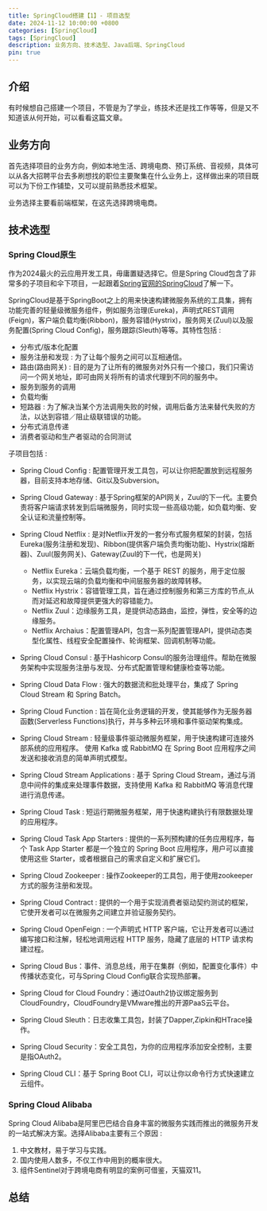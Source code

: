 ```yaml
---
title: SpringCloud搭建【1】- 项目选型
date: 2024-11-12 10:00:00 +0800
categories: [SpringCloud]
tags: [SpringCloud]
description: 业务方向、技术选型、Java后端、SpringCloud
pin: true
---
```


## 介绍
有时候想自己搭建一个项目，不管是为了学业，练技术还是找工作等等，但是又不知道该从何开始，可以看看这篇文章。

## 业务方向
首先选择项目的业务方向，例如本地生活、跨境电商、预订系统、音视频，具体可以从各大招聘平台去多刷想找的职位主要聚集在什么业务上，这样做出来的项目既可以为下份工作铺垫，又可以提前熟悉技术框架。

业务选择主要看前端框架，在这先选择跨境电商。

## 技术选型

### Spring Cloud原生
作为2024最火的云应用开发工具，毋庸置疑选择它。但是Spring Cloud包含了非常多的子项目和伞下项目，一起跟着[Spring官网的SpringCloud](https://spring.io/projects/spring-cloud)了解一下。

SpringCloud是基于SpringBoot之上的用来快速构建微服务系统的工具集，拥有功能完善的轻量级微服务组件，例如服务治理(Eureka)，声明式REST调用(Feign)，客户端负载均衡(Ribbon)，服务容错(Hystrix)，服务网关(Zuul)以及服务配置(Spring Cloud Config)，服务跟踪(Sleuth)等等。其特性包括 : 

- 分布式/版本化配置
- 服务注册和发现 : 为了让每个服务之间可以互相通信。
- 路由(路由网关) : 目的是为了让所有的微服务对外只有一个接口，我们只需访问一个网关地址，即可由网关将所有的请求代理到不同的服务中。
- 服务到服务的调用
- 负载均衡
- 短路器 : 为了解决当某个方法调用失败的时候，调用后备方法来替代失败的方法，以达到容错／阻止级联错误的功能。 
- 分布式消息传递
- 消费者驱动和生产者驱动的合同测试

子项目包括 : 

- Spring Cloud Config : 配置管理开发工具包，可以让你把配置放到远程服务器，目前支持本地存储、Git以及Subversion。
- Spring Cloud Gateway : 基于Spring框架的API网关，Zuul的下一代。主要负责将客户端请求转发到后端微服务，同时实现一些高级功能，如负载均衡、安全认证和流量控制等。
- Spring Cloud Netflix : 是对Netflix开发的一套分布式服务框架的封装，包括Eureka(服务注册和发现)、Ribbon(提供客户端负责均衡功能)、Hystrix(熔断器)、Zuul(服务网关)、Gateway(Zuul的下一代，也是网关)
  - Netflix Eureka：云端负载均衡，一个基于 REST 的服务，用于定位服务，以实现云端的负载均衡和中间层服务器的故障转移。
  - Netflix Hystrix：容错管理工具，旨在通过控制服务和第三方库的节点,从而对延迟和故障提供更强大的容错能力。
  - Netflix Zuul：边缘服务工具，是提供动态路由，监控，弹性，安全等的边缘服务。
  - Netflix Archaius：配置管理API，包含一系列配置管理API，提供动态类型化属性、线程安全配置操作、轮询框架、回调机制等功能。
- Spring Cloud Consul : 基于Hashicorp Consul的服务治理组件。帮助在微服务架构中实现服务注册与发现、分布式配置管理和健康检查等功能。
- Spring Cloud Data Flow : 强大的数据流和批处理平台，集成了 Spring Cloud Stream 和 Spring Batch。
- Spring Cloud Function : 旨在简化业务逻辑的开发，使其能够作为无服务器函数(Serverless Functions)执行，并与多种云环境和事件驱动架构集成。
- Spring Cloud Stream : 轻量级事件驱动微服务框架，用于快速构建可连接外部系统的应用程序。 使用 Kafka 或 RabbitMQ 在 Spring Boot 应用程序之间发送和接收消息的简单声明式模型。
- Spring Cloud Stream Applications : 基于 Spring Cloud Stream，通过与消息中间件的集成来处理事件数据，支持使用 Kafka 和 RabbitMQ 等消息代理进行消息传递。
- Spring Cloud Task : 短运行期微服务框架，用于快速构建执行有限数据处理的应用程序。
- Spring Cloud Task App Starters : 提供的一系列预构建的任务应用程序，每个 Task App Starter 都是一个独立的 Spring Boot 应用程序，用户可以直接使用这些 Starter，或者根据自己的需求自定义和扩展它们。
- Spring Cloud Zookeeper : 操作Zookeeper的工具包，用于使用zookeeper方式的服务注册和发现。
- Spring Cloud Contract : 提供的一个用于实现消费者驱动契约测试的框架，它使开发者可以在微服务之间建立并验证服务契约。
- Spring Cloud OpenFeign : 一个声明式 HTTP 客户端，它让开发者可以通过编写接口和注解，轻松地调用远程 HTTP 服务，隐藏了底层的 HTTP 请求构建过程。
- Spring Cloud Bus：事件、消息总线，用于在集群（例如，配置变化事件）中传播状态变化，可与Spring Cloud Config联合实现热部署。

- Spring Cloud for Cloud Foundry：通过Oauth2协议绑定服务到CloudFoundry，CloudFoundry是VMware推出的开源PaaS云平台。
- Spring Cloud Sleuth：日志收集工具包，封装了Dapper,Zipkin和HTrace操作。
- Spring Cloud Security：安全工具包，为你的应用程序添加安全控制，主要是指OAuth2。
- Spring Cloud CLI：基于 Spring Boot CLI，可以让你以命令行方式快速建立云组件。 

### Spring Cloud Alibaba
Spring Cloud Alibaba是阿里巴巴结合自身丰富的微服务实践而推出的微服务开发的一站式解决方案。选择Alibaba主要有三个原因 : 

1. 中文教材，易于学习与实践。
2. 国内使用人数多，不仅工作中用到的概率很大。
3. 组件Sentinel对于跨境电商有明显的案例可借鉴，天猫双11。

## 总结
